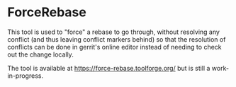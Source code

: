 # ForceRebase

This tool is used to "force" a rebase to go through, without resolving any conflict (and thus
leaving conflict markers behind) so that the resolution of conflicts can be done in gerrit's
online editor instead of needing to check out the change locally.

The tool is available at https://force-rebase.toolforge.org/ but is still a work-in-progress.
